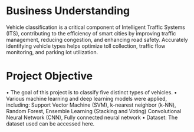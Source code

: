 # Business Understanding
 
Vehicle classification is a critical component of Intelligent Traffic Systems (ITS), contributing to the efficiency of smart cities by improving traffic management, reducing congestion, and enhancing road safety. Accurately identifying vehicle types helps optimize toll collection, traffic flow monitoring, and parking lot utilization.

# Project Objective
•  The goal of this project is to classify five distinct types of vehicles.
•  Various machine learning and deep learning models were applied, including: Support Vector Machine (SVM), k-nearest neighbor (k-NN), Random Forest, Ensemble Learning (Stacking and Voting) Convolutional Neural Network (CNN), Fully connected neural network
•  Dataset: The dataset used can be accessed here.

